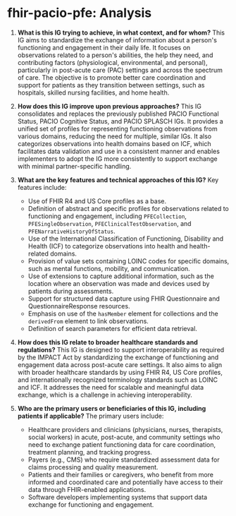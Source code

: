 # fhir-pacio-pfe: Analysis

1.  **What is this IG trying to achieve, in what context, and for whom?** This IG aims to standardize the exchange of information about a person's functioning and engagement in their daily life. It focuses on observations related to a person's abilities, the help they need, and contributing factors (physiological, environmental, and personal), particularly in post-acute care (PAC) settings and across the spectrum of care. The objective is to promote better care coordination and support for patients as they transition between settings, such as hospitals, skilled nursing facilities, and home health.

2.  **How does this IG improve upon previous approaches?** This IG consolidates and replaces the previously published PACIO Functional Status, PACIO Cognitive Status, and PACIO SPLASCH IGs. It provides a unified set of profiles for representing functioning observations from various domains, reducing the need for multiple, similar IGs. It also categorizes observations into health domains based on ICF, which facilitates data validation and use in a consistent manner and enables implementers to adopt the IG more consistently to support exchange with minimal partner-specific handling.

3.  **What are the key features and technical approaches of this IG?** Key features include:
    *   Use of FHIR R4 and US Core profiles as a base.
    *   Definition of abstract and specific profiles for observations related to functioning and engagement, including `PFECollection`, `PFESingleObservation`, `PFEClinicalTestObservation`, and `PFENarrativeHistoryOfStatus`.
    *   Use of the International Classification of Functioning, Disability and Health (ICF) to categorize observations into health and health-related domains.
    *   Provision of value sets containing LOINC codes for specific domains, such as mental functions, mobility, and communication.
    *   Use of extensions to capture additional information, such as the location where an observation was made and devices used by patients during assessments.
    *   Support for structured data capture using FHIR Questionnaire and QuestionnaireResponse resources.
    *   Emphasis on use of the `hasMember` element for collections and the `derivedFrom` element to link observations.
    *   Definition of search parameters for efficient data retrieval.

4.  **How does this IG relate to broader healthcare standards and regulations?** This IG is designed to support interoperability as required by the IMPACT Act by standardizing the exchange of functioning and engagement data across post-acute care settings. It also aims to align with broader healthcare standards by using FHIR R4, US Core profiles, and internationally recognized terminology standards such as LOINC and ICF. It addresses the need for scalable and meaningful data exchange, which is a challenge in achieving interoperability.

5.  **Who are the primary users or beneficiaries of this IG, including patients if applicable?** The primary users include:
    *   Healthcare providers and clinicians (physicians, nurses, therapists, social workers) in acute, post-acute, and community settings who need to exchange patient functioning data for care coordination, treatment planning, and tracking progress.
    *   Payers (e.g., CMS) who require standardized assessment data for claims processing and quality measurement.
    *   Patients and their families or caregivers, who benefit from more informed and coordinated care and potentially have access to their data through FHIR-enabled applications.
    *   Software developers implementing systems that support data exchange for functioning and engagement.
